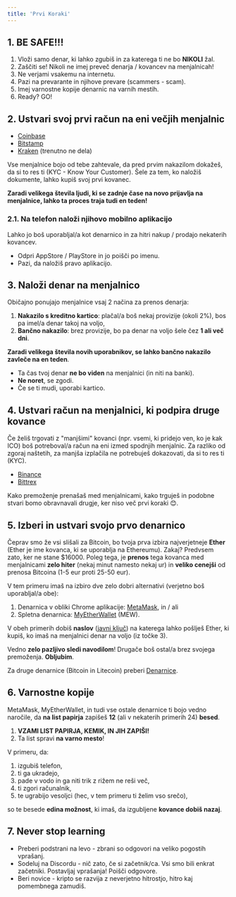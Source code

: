 ```yaml
---
title: 'Prvi Koraki'
---
```


## 1. BE SAFE!!!
1. Vloži samo denar, ki lahko zgubiš in za katerega ti ne bo **NIKOLI** žal.
1. Zaščiti se! Nikoli ne imej preveč denarja / kovancev na menjalnicah!
1. Ne verjami vsakemu na internetu.
1. Pazi na prevarante in njihove prevare (scammers - scam).
1. Imej varnostne kopije denarnic na varnih mestih.
1. Ready? GO!

## 2. Ustvari svoj prvi račun na eni večjih menjalnic
- [Coinbase](https://www.coinbase.com/join/596fac250e3bd600ad6351bf)
- [Bitstamp](https://www.bitstamp.net/)
- [Kraken](https://kraken.com/) (trenutno ne dela)

Vse menjalnice bojo od tebe zahtevale, da pred prvim nakazilom dokažeš, da si to res ti (KYC - Know Your Customer). Šele za tem, ko naložiš dokumente, lahko kupiš svoj prvi kovanec. 

**Zaradi velikega števila ljudi, ki se zadnje čase na novo prijavlja na menjalnice, lahko ta proces traja tudi en teden!** 

### 2.1. Na telefon naloži njihovo mobilno aplikacijo
Lahko jo boš uporabljal/a kot denarnico in za hitri nakup / prodajo nekaterih kovancev.

- Odpri AppStore / PlayStore in jo poišči po imenu.
- Pazi, da naložiš pravo aplikacijo.

## 3. Naloži denar na menjalnico
Običajno ponujajo menjalnice vsaj 2 načina za prenos denarja:

1. **Nakazilo s kreditno kartico**: plačal/a boš nekaj provizije (okoli 2%), bos pa imel/a denar takoj na voljo,
2. **Bančno nakazilo**: brez provizije, bo pa denar na voljo šele čez **1 ali več dni**. 

**Zaradi velikega števila novih uporabnikov, se lahko bančno nakazilo zavleče na en teden**. 

- Ta čas tvoj denar **ne bo viden** na menjalnici (in niti na banki).
- **Ne noret**, se zgodi.
- Če se ti mudi, uporabi kartico.

## 4. Ustvari račun na menjalnici, ki podpira druge kovance
Če želiš trgovati z "manjšimi" kovanci (npr. vsemi, ki pridejo ven, ko je kak ICO) boš potreboval/a račun na eni izmed spodnjih menjalnic. Za razliko od zgoraj naštetih, za manjša izplačila ne potrebuješ dokazovati, da si to res ti (KYC).

- [Binance](https://www.binance.com/?ref=17073681)
- [Bittrex](https://bittrex.com/)

Kako premoženje prenašaš med menjalnicami, kako trguješ in podobne stvari bomo obravnavali drugje, ker niso več prvi koraki 😊.

## 5. Izberi in ustvari svojo prvo denarnico
Čeprav smo že vsi slišali za Bitcoin, bo tvoja prva izbira najverjetneje **Ether** (Ether je ime kovanca, ki se uporablja na Ethereumu). Zakaj? Predvsem zato, ker ne stane $16000. Poleg tega, je **prenos** tega kovanca med menjalnicami **zelo hiter** (nekaj minut namesto nekaj ur) in **veliko cenejši** od prenosa Bitcoina (1-5 eur proti 25-50 eur). 

V tem primeru imaš na izbiro dve zelo dobri alternativi (verjetno boš uporabljal/a obe):

1. Denarnica v obliki Chrome aplikacije: [MetaMask](https://chrome.google.com/webstore/detail/metamask/nkbihfbeogaeaoehlefnkodbefgpgknn), in / ali
2. Spletna denarnica: [MyEtherWallet](https://www.myetherwallet.com/) (MEW).

V obeh primerih dobiš **naslov** ([javni ključ](https://kriptoholik.si/privatni-in-javni-kljuci)) na katerega lahko pošlješ Ether, ki kupiš, ko imaš na menjalnici denar na voljo (iz točke 3).

Vedno **zelo pazljivo sledi navodilom**! Drugače boš ostal/a brez svojega premoženja. **Obljubim**.

Za druge denarnice (Bitcoin in Litecoin) preberi [Denarnice](https://kriptoholik.si/denarnice).

## 6. Varnostne kopije
MetaMask, MyEtherWallet, in tudi vse ostale denarnice ti bojo vedno naročile, da **na list papirja** zapišeš **12** (ali v nekaterih primerih 24) **besed**. 

1. **VZAMI LIST PAPIRJA, KEMIK, IN JIH ZAPIŠI!**
1. Ta list spravi **na varno mesto**!

V primeru, da:

1. izgubiš telefon,
1. ti ga ukradejo,
1. pade v vodo in ga niti trik z rižem ne reši več,
1. ti zgori računalnik,
1. te ugrabijo vesoljci (hec, v tem primeru ti želim vso srečo),

so te besede **edina možnost**, ki imaš, da izgubljene **kovance dobiš nazaj**.

## 7. Never stop learning
- Preberi podstrani na levo - zbrani so odgovori na veliko pogostih vprašanj.
- Sodeluj na Discordu - nič zato, če si začetnik/ca. Vsi smo bili enkrat začetniki. Postavljaj vprašanja! Poišči odgovore.
- Beri novice - kripto se razvija z neverjetno hitrostjo, hitro kaj pomembnega zamudiš.